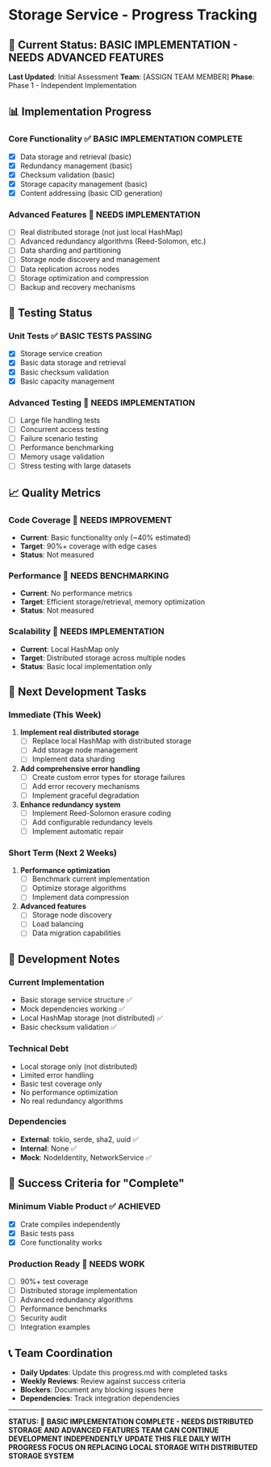 # Storage Service - Progress Tracking

## 🎯 **Current Status: BASIC IMPLEMENTATION - NEEDS ADVANCED FEATURES**

**Last Updated**: Initial Assessment
**Team**: [ASSIGN TEAM MEMBER]
**Phase**: Phase 1 - Independent Implementation

## 📊 **Implementation Progress**

### **Core Functionality** ✅ **BASIC IMPLEMENTATION COMPLETE**
- [x] Data storage and retrieval (basic)
- [x] Redundancy management (basic)
- [x] Checksum validation (basic)
- [x] Storage capacity management (basic)
- [x] Content addressing (basic CID generation)

### **Advanced Features** 🔄 **NEEDS IMPLEMENTATION**
- [ ] Real distributed storage (not just local HashMap)
- [ ] Advanced redundancy algorithms (Reed-Solomon, etc.)
- [ ] Data sharding and partitioning
- [ ] Storage node discovery and management
- [ ] Data replication across nodes
- [ ] Storage optimization and compression
- [ ] Backup and recovery mechanisms

## 🧪 **Testing Status**

### **Unit Tests** ✅ **BASIC TESTS PASSING**
- [x] Storage service creation
- [x] Basic data storage and retrieval
- [x] Basic checksum validation
- [x] Basic capacity management

### **Advanced Testing** 🔄 **NEEDS IMPLEMENTATION**
- [ ] Large file handling tests
- [ ] Concurrent access testing
- [ ] Failure scenario testing
- [ ] Performance benchmarking
- [ ] Memory usage validation
- [ ] Stress testing with large datasets

## 📈 **Quality Metrics**

### **Code Coverage** 🔄 **NEEDS IMPROVEMENT**
- **Current**: Basic functionality only (~40% estimated)
- **Target**: 90%+ coverage with edge cases
- **Status**: Not measured

### **Performance** 🔄 **NEEDS BENCHMARKING**
- **Current**: No performance metrics
- **Target**: Efficient storage/retrieval, memory optimization
- **Status**: Not measured

### **Scalability** 🔄 **NEEDS IMPLEMENTATION**
- **Current**: Local HashMap only
- **Target**: Distributed storage across multiple nodes
- **Status**: Basic local implementation only

## 🚀 **Next Development Tasks**

### **Immediate (This Week)**
1. **Implement real distributed storage**
   - [ ] Replace local HashMap with distributed storage
   - [ ] Add storage node management
   - [ ] Implement data sharding

2. **Add comprehensive error handling**
   - [ ] Create custom error types for storage failures
   - [ ] Add error recovery mechanisms
   - [ ] Implement graceful degradation

3. **Enhance redundancy system**
   - [ ] Implement Reed-Solomon erasure coding
   - [ ] Add configurable redundancy levels
   - [ ] Implement automatic repair

### **Short Term (Next 2 Weeks)**
1. **Performance optimization**
   - [ ] Benchmark current implementation
   - [ ] Optimize storage algorithms
   - [ ] Implement data compression

2. **Advanced features**
   - [ ] Storage node discovery
   - [ ] Load balancing
   - [ ] Data migration capabilities

## 📝 **Development Notes**

### **Current Implementation**
- Basic storage service structure ✅
- Mock dependencies working ✅
- Local HashMap storage (not distributed) ✅
- Basic checksum validation ✅

### **Technical Debt**
- Local storage only (not distributed)
- Limited error handling
- Basic test coverage only
- No performance optimization
- No real redundancy algorithms

### **Dependencies**
- **External**: tokio, serde, sha2, uuid ✅
- **Internal**: None ✅
- **Mock**: NodeIdentity, NetworkService ✅

## 🎯 **Success Criteria for "Complete"**

### **Minimum Viable Product** ✅ **ACHIEVED**
- [x] Crate compiles independently
- [x] Basic tests pass
- [x] Core functionality works

### **Production Ready** 🔄 **NEEDS WORK**
- [ ] 90%+ test coverage
- [ ] Distributed storage implementation
- [ ] Advanced redundancy algorithms
- [ ] Performance benchmarks
- [ ] Security audit
- [ ] Integration examples

## 📞 **Team Coordination**

- **Daily Updates**: Update this progress.md with completed tasks
- **Weekly Reviews**: Review against success criteria
- **Blockers**: Document any blocking issues here
- **Dependencies**: Track integration dependencies

---

**STATUS: 🔄 BASIC IMPLEMENTATION COMPLETE - NEEDS DISTRIBUTED STORAGE AND ADVANCED FEATURES**
**TEAM CAN CONTINUE DEVELOPMENT INDEPENDENTLY**
**UPDATE THIS FILE DAILY WITH PROGRESS**
**FOCUS ON REPLACING LOCAL STORAGE WITH DISTRIBUTED STORAGE SYSTEM**
